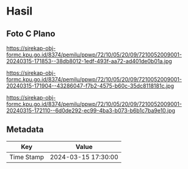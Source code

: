 # Hasil

## Foto C Plano

https://sirekap-obj-formc.kpu.go.id/8374/pemilu/ppwp/72/10/05/20/09/7210052009001-20240315-171853--38db8012-1edf-493f-aa72-ad401de0b01a.jpg

https://sirekap-obj-formc.kpu.go.id/8374/pemilu/ppwp/72/10/05/20/09/7210052009001-20240315-171904--43286047-f7b2-4575-b60c-35dc8118181c.jpg

https://sirekap-obj-formc.kpu.go.id/8374/pemilu/ppwp/72/10/05/20/09/7210052009001-20240315-172110--6d0de292-ec99-4ba3-b073-b6b1c7ba9e10.jpg


## Metadata

| Key        | Value               |
| ---------- | ------------------- |
| Time Stamp | 2024-03-15 17:30:00 |



